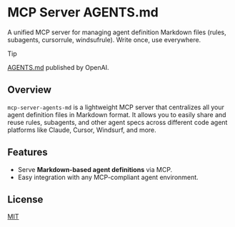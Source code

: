 # MCP Server AGENTS.md

A unified MCP server for managing agent definition Markdown files (rules, subagents, cursorrule, windsufrule). Write once, use everywhere.

> [!TIP]
> [AGENTS.md](https://agents.md/) published by OpenAI.

## Overview

`mcp-server-agents-md` is a lightweight MCP server that centralizes all your agent definition files in Markdown format. It allows you to easily share and reuse rules, subagents, and other agent specs across different code agent platforms like Claude, Cursor, Windsurf, and more.

## Features

- Serve **Markdown-based agent definitions** via MCP.
- Easy integration with any MCP-compliant agent environment.

## License

[MIT](LICENSE)
